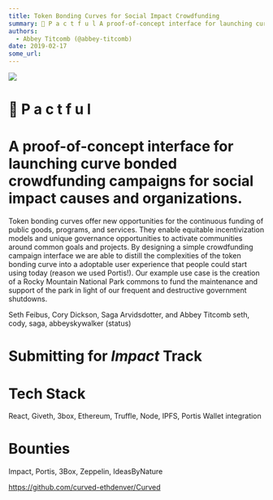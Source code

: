```yaml
---
title: Token Bonding Curves for Social Impact Crowdfunding
summary: 🤝 P a c t f u l A proof-of-concept interface for launching curve bonded crowdfunding campaigns for social impact causes and organizations. Token bonding curves offer new opportunities for the continuous funding of public goods, programs, and services. They enable equitable incentivization models and unique governance opportunities to activate communities around common goals and projects. By designing a simple crowdfunding campaign interface we are able to distill the complexities of the token b
authors:
  - Abbey Titcomb (@abbey-titcomb)
date: 2019-02-17
some_url: 
---
```


![](https://api.kauri.io:443/ipfs/QmVqvHwJHexadLtCXrcfpydQvR6uSvGaqSxBR6ePYe2GGm)


# 🤝 P a c t f u l
# A proof-of-concept interface for launching curve bonded crowdfunding campaigns for social impact causes and organizations.

Token bonding curves offer new opportunities for the continuous funding of public goods, programs, and services. They enable equitable incentivization models and unique governance opportunities to activate communities around common goals and projects. By designing a simple crowdfunding campaign interface we are able to distill the complexities of the token bonding curve into a adoptable user experience that people could start using today (reason we used Portis!). Our example use case is the creation of a Rocky Mountain National Park commons to fund the maintenance and support of the park in light of our frequent and destructive government shutdowns. 


Seth Feibus, Cory Dickson, Saga Arvidsdotter, and Abbey Titcomb
seth, cody, saga, abbeyskywalker (status)

# Submitting for _Impact_ Track

# Tech Stack
React, Giveth, 3box, Ethereum, Truffle, Node, IPFS, Portis Wallet integration

# Bounties
Impact, Portis, 3Box, Zeppelin, IdeasByNature

https://github.com/curved-ethdenver/Curved






